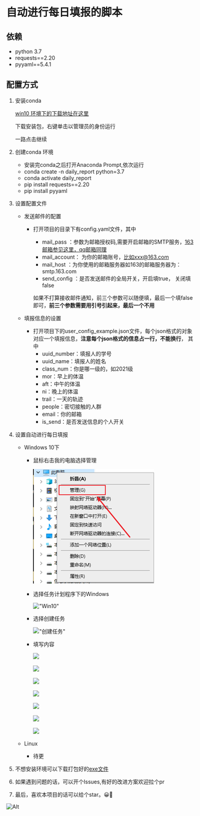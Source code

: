 # 自动进行每日填报的脚本

## 依赖

- python 3.7
- requests==2.20
- pyyaml==5.4.1

## 配置方式

1. 安装conda

   [win10 环境下的下载地址在这里](https://mirrors.tuna.tsinghua.edu.cn/anaconda/archive/Anaconda3-2021.05-Windows-x86_64.exe)

   下载安装包，右键单击以管理员的身份运行

   一路点击继续

2. 创建conda 环境

   - 安装完conda之后打开Anaconda Prompt,依次运行
   - conda create -n daily_report python=3.7
   - conda activate daily_report
   - pip install requests==2.20
   - pip install pyyaml

3. 设置配置文件

   - 发送邮件的配置

     - 打开项目的目录下有config.yaml文件，其中

       - mail_pass ：参数为邮箱授权码,需要开启邮箱的SMTP服务，[163邮箱参见这里，qq邮箱同理](https://note.youdao.com/ynoteshare/index.html?id=f9fef46114fb922b45460f4f55d96853&type=note&_time=1632986174349)
       - mail_account： 为你的邮箱账号，比如xxx@163.com
       - mail_host ：为你使用的邮箱服务器如163的邮箱服务器为：smtp.163.com
       - send_config ：是否发送邮件的全局开关，开启填true， 关闭填false

       如果不打算接收邮件通知，前三个参数可以随便填，最后一个填false即可，**前三个参数需要用引号引起来，最后一个不用**

   - 填报信息的设置

     - 打开项目下的user_config_example.json文件，每个json格式的对象对应一个填报信息，**注意每个json格式的信息占一行，不能换行**， 其中
       - uuid_number：填报人的学号
       - uuid_name：填报人的姓名
       - class_num：你是哪一级的，如2021级
       - mor：早上的体温
       - aft：中午的体温
       - ni：晚上的体温
       - trail：一天的轨迹
       - people：密切接触的人群
       - email：你的邮箱
       - is_send：是否发送信息的个人开关

4. 设置自动进行每日填报

   - Windows 10下
     - 鼠标右击我的电脑选择管理

       ![管理](./pic/pic_1.png "图一")

     - 选择任务计划程序下的Windows

       !["Win10"](E:\daily_report\daily_report\pic\pic_2.png)

     - 选择创建任务

       !["创建任务"](E:\daily_report\daily_report\pic\pic_3.png)

     - 填写内容

       ![](E:\daily_report\daily_report\pic\pic_4.png)

       ![](E:\daily_report\daily_report\pic\pic_5.png)

       ![](E:\daily_report\daily_report\pic\pic_6.png)

       ![](E:\daily_report\daily_report\pic\pic_7.png)

       

       

       ![](E:\daily_report\daily_report\pic\pic_8.png)

       ![](E:\daily_report\daily_report\pic\pic_9.png)

       ![](E:\daily_report\daily_report\pic\pic_10.png)

       

       
   - Linux
     - 待更

5. 不想安装环境可以下载打包好的[exe文件](https://github.com/YanceyCodeForFun/daily_report/releases)

6. 如果遇到问题的话，可以开个Issues,有好的改进方案欢迎拉个pr

7. 最后，喜欢本项目的话可以给个star。😀🥰

![Alt](https://repobeats.axiom.co/api/embed/a6732457012b5dcb27f1f18150ea58719eb3e886.svg "Repobeats analytics image")
